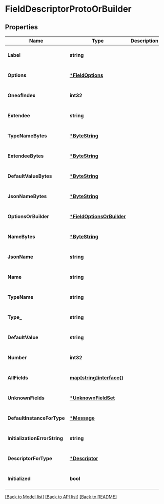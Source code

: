 # FieldDescriptorProtoOrBuilder

## Properties
Name | Type | Description | Notes
------------ | ------------- | ------------- | -------------
**Label** | **string** |  | [optional] [default to null]
**Options** | [***FieldOptions**](FieldOptions.md) |  | [optional] [default to null]
**OneofIndex** | **int32** |  | [optional] [default to null]
**Extendee** | **string** |  | [optional] [default to null]
**TypeNameBytes** | [***ByteString**](ByteString.md) |  | [optional] [default to null]
**ExtendeeBytes** | [***ByteString**](ByteString.md) |  | [optional] [default to null]
**DefaultValueBytes** | [***ByteString**](ByteString.md) |  | [optional] [default to null]
**JsonNameBytes** | [***ByteString**](ByteString.md) |  | [optional] [default to null]
**OptionsOrBuilder** | [***FieldOptionsOrBuilder**](FieldOptionsOrBuilder.md) |  | [optional] [default to null]
**NameBytes** | [***ByteString**](ByteString.md) |  | [optional] [default to null]
**JsonName** | **string** |  | [optional] [default to null]
**Name** | **string** |  | [optional] [default to null]
**TypeName** | **string** |  | [optional] [default to null]
**Type_** | **string** |  | [optional] [default to null]
**DefaultValue** | **string** |  | [optional] [default to null]
**Number** | **int32** |  | [optional] [default to null]
**AllFields** | [**map[string]interface{}**](interface{}.md) |  | [optional] [default to null]
**UnknownFields** | [***UnknownFieldSet**](UnknownFieldSet.md) |  | [optional] [default to null]
**DefaultInstanceForType** | [***Message**](Message.md) |  | [optional] [default to null]
**InitializationErrorString** | **string** |  | [optional] [default to null]
**DescriptorForType** | [***Descriptor**](Descriptor.md) |  | [optional] [default to null]
**Initialized** | **bool** |  | [optional] [default to null]

[[Back to Model list]](../README.md#documentation-for-models) [[Back to API list]](../README.md#documentation-for-api-endpoints) [[Back to README]](../README.md)

